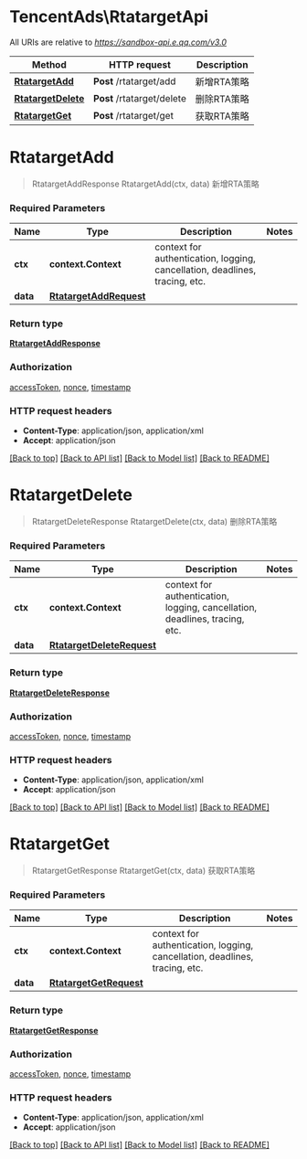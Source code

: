 # TencentAds\RtatargetApi

All URIs are relative to *https://sandbox-api.e.qq.com/v3.0*

Method | HTTP request | Description
------------- | ------------- | -------------
[**RtatargetAdd**](RtatargetApi.md#RtatargetAdd) | **Post** /rtatarget/add | 新增RTA策略
[**RtatargetDelete**](RtatargetApi.md#RtatargetDelete) | **Post** /rtatarget/delete | 删除RTA策略
[**RtatargetGet**](RtatargetApi.md#RtatargetGet) | **Post** /rtatarget/get | 获取RTA策略


# **RtatargetAdd**
> RtatargetAddResponse RtatargetAdd(ctx, data)
新增RTA策略

### Required Parameters

Name | Type | Description  | Notes
------------- | ------------- | ------------- | -------------
 **ctx** | **context.Context** | context for authentication, logging, cancellation, deadlines, tracing, etc.
  **data** | [**RtatargetAddRequest**](RtatargetAddRequest.md)|  | 

### Return type

[**RtatargetAddResponse**](RtatargetAddResponse.md)

### Authorization

[accessToken](../README.md#accessToken), [nonce](../README.md#nonce), [timestamp](../README.md#timestamp)

### HTTP request headers

 - **Content-Type**: application/json, application/xml
 - **Accept**: application/json

[[Back to top]](#) [[Back to API list]](../README.md#documentation-for-api-endpoints) [[Back to Model list]](../README.md#documentation-for-models) [[Back to README]](../README.md)

# **RtatargetDelete**
> RtatargetDeleteResponse RtatargetDelete(ctx, data)
删除RTA策略

### Required Parameters

Name | Type | Description  | Notes
------------- | ------------- | ------------- | -------------
 **ctx** | **context.Context** | context for authentication, logging, cancellation, deadlines, tracing, etc.
  **data** | [**RtatargetDeleteRequest**](RtatargetDeleteRequest.md)|  | 

### Return type

[**RtatargetDeleteResponse**](RtatargetDeleteResponse.md)

### Authorization

[accessToken](../README.md#accessToken), [nonce](../README.md#nonce), [timestamp](../README.md#timestamp)

### HTTP request headers

 - **Content-Type**: application/json, application/xml
 - **Accept**: application/json

[[Back to top]](#) [[Back to API list]](../README.md#documentation-for-api-endpoints) [[Back to Model list]](../README.md#documentation-for-models) [[Back to README]](../README.md)

# **RtatargetGet**
> RtatargetGetResponse RtatargetGet(ctx, data)
获取RTA策略

### Required Parameters

Name | Type | Description  | Notes
------------- | ------------- | ------------- | -------------
 **ctx** | **context.Context** | context for authentication, logging, cancellation, deadlines, tracing, etc.
  **data** | [**RtatargetGetRequest**](RtatargetGetRequest.md)|  | 

### Return type

[**RtatargetGetResponse**](RtatargetGetResponse.md)

### Authorization

[accessToken](../README.md#accessToken), [nonce](../README.md#nonce), [timestamp](../README.md#timestamp)

### HTTP request headers

 - **Content-Type**: application/json, application/xml
 - **Accept**: application/json

[[Back to top]](#) [[Back to API list]](../README.md#documentation-for-api-endpoints) [[Back to Model list]](../README.md#documentation-for-models) [[Back to README]](../README.md)

